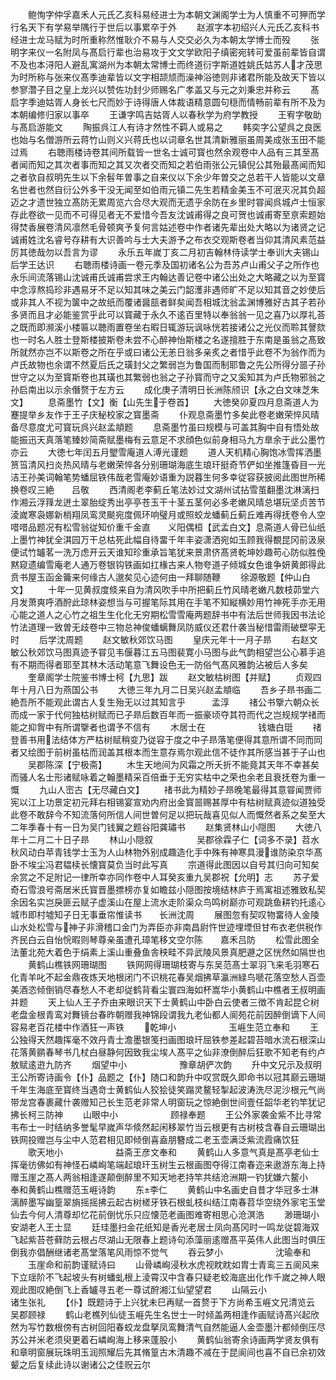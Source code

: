 <!-- { "loadSidebar": true } -->
　　鲍恂字仲孚嘉禾人元氏乙亥科易经进士为本朝文渊阁学士为人慎重不可狎而学行名天下有学易举隅行于世后以事累卒于外
　　赵淑字本初绍兴人元氏乙亥科书经进士龙马赋为时所重称然惟耿介不易与人交交必久为本朝太学博士而殁
　　张明字来仪一名附凤与髙启行辈也治易攻于文文学欧阳子缜密宛转可爱虽前辈皆自谓不及也本浔阳人避乱寓湖州为本朝太常博士而终道衍字斯道姓姚氏姑苏人才茂思为时所称与张来仪髙季迪辈皆以文字相颉颃而澡神浴徳则非诸君所能及故天下皆以参寥濳子目之皇上龙兴以赞佐功封少师赐名广孝盖又与元之刘秉忠并称云
　　髙启字季迪姑胥人身长七尺而妙于诗得唐人体裁语精意圆句穏而情畅前辈有所不及为本朝编修归家以事卒
　　王谦字鸣吉姑胥人以春秋学为府学教授
　　王宥字敬助与髙启游能文
　　陶振呉江人有诗才然性不羁人或易之
　　韩奕字公望呉之良医也始与名僧游所云蒋竹山则义兴蒋氏也以词章名世其清新雅丽虽周美成张玉田不能过焉
　　右聴雨楼诗卷其间所载皆一世名士诚可寳也然余观卷中人品有三其至髙者闻而知之其次者事而知之其又次者交而知之若伯雨张公元镇倪公其殆最髙闻而知之者欤自叔明先生以下余髫年曽事之自来仪以下余少年曽交之总若干人皆能以文章名世者也然自衍公外多干没无闻至如伯雨元镇二先生若精金美玉不可泯灭况其负超迈之才遗世独立髙防无累周览六合尽大观而无遗乎余防在乡里时甞闻呉城卢士恒家存此卷欲一见而不可得见者无不爱惜今吾友沈诚甫得之良可贺也诚甫寄至亰索题始得焚香展卷清风凛然毛骨顿爽予复何言姑述卷中作者诸先辈出处大略以为诸贤之记诚甫姓沈名睿号存耕有大识善吟与士大夫游予之布衣交观斯卷者当仰其清风素范益厉其徳哉勿以吾言为谬
　　永乐五年嵗丁亥二月初吉翰林侍读学士奉训大夫锡山后学王达识
　　右聴雨楼诗画一卷元季及国初诸名公为吾苏卢山甫父子之所作也永乐间流落锡山沈诚甫氏诚甫尝求王内翰达善记卷中诸公出处之大略藏之以为至寳中念淳熬捣珍非遇易牙不足以知其味之美云门韶濩非遇师旷不足以知其音之妙使后或非其人不视为箧中之故纸而覆诸醤瓿者鲜矣闻吾相城沈翁孟渊博雅好古其子若孙多贤而且才必能鉴赏乎此可以寳藏于永久不逺百里特以奉翁翁一见之喜乃以厚礼荅之既而即濒溪小楼匾以聴雨置卷坐右暇日辄游玩讽咏恍若接诸公之光仪而聆其謦欬也一时名人胜士登斯楼披斯卷未尝不心醉神怡斯楼之名遂擅胜于东南是虽翁之髙致所就然亦岂不以斯卷之所在乎或曰诸公无恙日翁多亲炙之者惜乎此卷不为翁作而为卢氏故物也余谓不然夏后氏之璜封父之繁弱岂为鲁国而制耶鲁之先公所得分噐子孙世守之以为至寳斯卷也其璜也其繁弱也翁之子孙寳而守之又奚知其为卢氏物邪翁之孙启南出以示余僭赘于左方云
　　成化庚子清明日长洲陈颀识【永之白文味芝朱文】
　　息斋墨竹【文】衡【山先生于卷首】
　　大徳癸卯夏四月息斋道人为蹇提举乡友作于王子庆秘校家之寳墨斋
　　仆观息斋墨竹多矣此卷老嫩荣悴风晴备尽意度尤可寳玩呉兴赵孟頫题
　　息斋墨竹虽曰规模与可盖其胸中自有悟处故能振迅天真落笔臻妙简斋赋墨梅有云意足不求顔色似前身相马九方臯余于此公墨竹亦云
　　大徳七年闰五月朢雪庵道人溥光谨题
　　道人天机精心胸饱冰雪挥洒墨筼筜清风扫炎热风晴与老嫩荣悴各分别珊瑚海底生琅玕挺奇节俨如坐推篷昏目一光洁王孙美词翰笔势蟠屈铁伟哉老雪庵妙语重为説暮生何多幸従容获披阅此图世所稀换卷叹三絶　　吕敬
　　西清阁老李蓟丘笔法妙过文湖州试拈雪茧翻墨沈淋漓扫作湘云浮箨龙迸土翠胎绽秀出亭亭苍玉干十茎五茎何必多老嫩风晴总堪玩坚贞苦节淩嵗寒袅娜新梢翔凤鸾灵颷宛度佩环响璧月或照蛟龙蟠蓟丘蓟丘难再得抚卷令人空唶唶品题况有松雪翁従知价重千金直　　义阳偶桓【武孟白文】息斋道人骨已仙纸上墨竹神犹全淇园万干总枯死此幅自待畱千年丰姿潇洒宛如玉顾我得覩昆冈前汲泉便试竹罏茗一洗万虑开云天谁知珍重承旨笔犹来景肃侪髙贤乾坤妙趣苟心防似胜俛黙窥遗编雪庵老人通万卷银钩铁画如扛椽古来人物夸道子倾城女色谁争妍黄郎得此贲书屋玉函金籥来何缘古人邈矣见心迹何由一拜聊随鞭
　　徐源敬题【仲山白文】
　　十年一见黄叔度倐来自为清风吹手中所把蓟丘竹风晴老嫩凡数枝茆堂六月发萧爽呼酒酧此琼林姿想当与可握笔际其用在手笔不知縦横妙用竹神死手亦无用心能之道人之心竹之祖生生化化无穷期松雪雪庵两题辞书中有法后世师我因书法论竹法道理一致曽无歧卷中三物总神俊蟠螭舞凤防威仪还君什袭当秘惜雷雨破壁寜无时
　　后学沈周题
　　赵文敏秋郊饮马图
　　皇庆元年十一月子昻
　　右赵文敏公秋郊饮马图真迹予甞见韦偃暮江五马图裴寛小马图与此气韵相望岂公心慕手追有不期而得者耶至其林木活动笔意飞舞设色无一防俗气髙风雅韵沾被后人多矣
　　奎章阁学士院鉴书博士柯【九思】跋
　　赵文敏枯树图【并赋】
　　贞观四年十月八日为燕国公书
　　大徳三年九月二日吴兴赵孟頫临
　　吾乡子昻书画二絶吾所不能观此谓古人复生殆无以过其知言乎　　　孟淳
　　禇公书擥六朝众长而成一家于代何独枯树赋而已子昻后数百年而一振豪顷夺其符而代之岂规规学禇而能之抑胷中有所谓擥者也谓予不信有
　　木居士在　　　　　　钱塘白珽
　　禇登善书用法结体方严枯树赋稍变乃従容于度之中子昻落笔便得其意所谓不同而同者又绘图于前树虽枯而润盖其根本而生意存焉尔观此信不徒作其所感当甚于子山也
　　吴郡陈深【宁极斋】
　　木生天地间为风霜之所夭折不能竟其天年不幸甚矣而骚人名士形诸赋咏着之翰墨精采百倍垂于无穷实枯中之荣也余老且衰抚卷为重一慨
　　九山人崈古【无尽藏白文】
　　禇书此为精妙子昻晚笔最得其意甞闻贾师宪以江上功景定初元拜右相锡宴宣劝内府出金寳噐赐甚厚中有枯树赋真迹似道独受此卷不敢辞今不知流落何所信人间世曽何足以把玩哉喜见似人而慨然者系之矣至大二年季春十有一日为吴门钱翼之题谷阳龚璛书
　　赵集贤林山小隠图
　　大徳八年十二月二十日子昻
　　林山小隠叙　　　　　吴郡徐霖子仁【词多不录】苕水秋风动白苹青钱学士玉为人山林物外别成趣造化手中殊有神寒具漫谁防染京华髙卧不埃尘冯君韫椟长懐寳莫负当时此写真
　　宗道得此图因以自号其归向可知矣余赏之不足附记一律所幸亦同作卷中人耳癸亥重九吴郡祝【允明】志
　　苏子爱奇石雪浪号斋居米氏寳晋墨摽榜亦复如瞻兹小隠图按境结林庐于焉寓祖述雅致私契余因名实岂戾匪云赋子虚溪山在屋上流水走阶渠众鸟鸣树巅亦可观跳鱼耕钓托逺心城市即村墟知子日无事垂帘惟读书　　长洲沈周
　　展图忽有契叹物畱待人金陵山水处松雪与神子非滑稽口金门为弄臣亦非南昌尉忤世迹埋堙但甘布衣老供税作齐民白云自怡恱暇则琴尊亲虽遭孔璋笔移文空尔陈　　嘉禾吕防
　　松雪此图全法董北苑大着色于绢素上溪山重叠鱼舎秧畦不异武陵风景真肥遯之区恍然如隔世也
　　黄鹤山樵铁网珊瑚图
　　铁网网得珊瑚枝寄与东吴范髙士翠羽飞来毛羽寒石化青羊叱不起金鼎夜炼天地根闭门不识桃花春吴烟拂草瀛洲緑鸟嗁花落空愁人百壶美酒恣倾倒销尽春愁人不老却従鹤背看尘寰四海如杯嵩华小黄鹤山中樵者王叔明画并题
　　天上仙人王子乔由来眼识天下士黄鹤山中卧白云使者三徴不肯起昆仑树老盘金根青鸾对舞镜台春昨朝赠我神锦段谓我九老仙都人阆苑花前因醉倒谪下人间容易老百花楼中作酒狂一声铁
　　乾坤小　　　　　　玉崕生范立奉和
　　王公独得天然趣挥毫不效丹青士澹墨银笺扫画图琅玕屈铁参差起碧苔暗水流石根深山花落黄鹂春琴书几杖白昼静何因致我尘埃人髙平之仙非潦倒醉后狂歌不知老有约卢敖赋逺逰九防齐
　　烟望中小　　　　　　豫章胡俨次韵
　　升中文兄示及叔明王公所寄诗画令【仆】品题之【仆】随口和韵升中叹赏既久即命书以冠其巅云珊瑚千年生海底至寳终当遇竒士黄鹤仙人狡狯徒笑蹋灵鳌轻掣起波涛洗尽泥沙根元气尚带龙宫春裹藏什袭赠知己长生范老非常人明窗玩之惊絶倒世间壹任韶华老钓竿犹记拂长柯三防神
　　山眼中小　　　　　　顾禄奉题
　　王公外家袭金紫不比寻常韦布士一时结纳多誉髦早嵗声华倐然起闲移翠竹当云根更有古树枝含春自云珊瑚出铁网投赠岂与尘中人范君相见即倾倒喜盍朋簪成二老玉壶满泛紫流霞痛饮狂
　　歌天地小　　　　　　益斋王彦文奉和
　　黄鹤山人多意气真是髙亭老仙士挥毫彷佛如有神怪石嶙峋笔端起琅玕玉树生云根画图夺得江南春迩来遨游东海上持赠玉崖之髙人两翁相逢遂颠倒醉里不知天地老持竿共结沧洲期一钓犹嫌六鳌小　　奉和黄鹤山樵赠范玉崕诗韵
　　东李仁
　　黄鹤山中名画史自昔才华冠多士淋漓醉墨写幽篁翠旓摇摇拂云起古树槎牙铁石根虬枝纠结江南春苕华空绕外家宅玉堂仙去今何人清尊却忆花前倒忧乐只应懐范老画图难寄相思心沧溟浩
　　渺珊瑚小　　　　　　安湖老人王士显
　　廷珪墨扫金花纸知是香光老居士凤向髙冈时一鸣龙従碧海双飞起紫苔苍藓防云根占尽湖山无限春上题诗句添藻丽逺赠髙平英伟人此图当时俱压倒我亦倡酬继诸老髙堂落笔风雨惊不觉气
　　吞云梦小　　　　　　沈瑜奉和
　　玉崖命和前韵谨赋诗曰
　　山骨嶙峋浸秋水虎视眈眈如胄士青鸾三五阆风来下立瑶阶不飞起坡头有树蟠虬根上淩霄汉中含春只疑老蛟海底出化作千嵗之神人眼观此图叹絶倒飞上香罏寻五老一尊试酧湘江仙望望君
　　山隔云小　　　　　　诸生张礼
　　【仆】既题诗于上兴犹未巳再赋一首赘于下方尚希玉崕文兄清览云　　　吴郡顾禄
　　鹤山老樵列仙徒玉崕先生名世士一时倾盖两相逢作画赋诗髙兴起欣然为写竹数根傍有古树回阳春蛟龙盘拏凤鸾舞清气自然能逼人金壶墨汁都倾倒压尽苏公并米老须臾更着石嶙峋海上移来蓬股小
　　黄鹤仙翁寄余诗画两学贤友俱有和章明窗展玩珠明玉润照耀后先其脩篁古木清趣不减在于昆阆间也喜不自已余初效颦之后复续此诗以谢诸公之佳贶云尔
